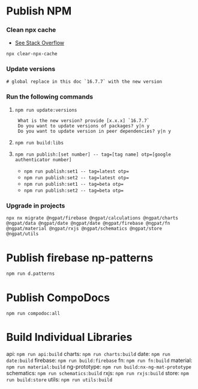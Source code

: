 # Publish NPM


### Clean npx cache

- [See Stack Overflow](https://stackoverflow.com/questions/63510325/how-can-i-clear-the-central-cache-for-npx)

```angular2html
npx clear-npx-cache
```

### Update versions
```
# global replace in this doc `16.7.7` with the new version

```

### Run the following commands

1. `npm run update:versions`

    ```
     What is the new version? provide [x.x.x] `16.7.7`
     Do you want to update versions of packages? y|n y
     Do you want to update version in peer dependencies? y|n y
    ```
2. `npm run build:libs`
3. `npm run publish:[set number] -- tag=[tag name] otp=[google authenticator number]`
    - `npm run publish:set1 -- tag=latest otp=`
    - `npm run publish:set2 -- tag=latest otp=`
    - `npm run publish:set1 -- tag=beta otp=`
    - `npm run publish:set2 -- tag=beta otp=`


### Upgrade in projects
```
npx nx migrate @ngpat/firebase @ngpat/calculations @ngpat/charts @ngpat/data @ngpat/date @ngpat/date @ngpat/firebase @ngpat/fn @ngpat/material @ngpat/rxjs @ngpat/schematics @ngpat/store @ngpat/utils
```

# Publish firebase np-patterns
`npm run d.patterns`

# Publish CompoDocs
`npm run compodoc:all`

# Build Individual Libraries

api: `npm run api:build`
charts: `npm run charts:build`
date: `npm run date:build`
firebase: `npm run build:firebase`
fn: `npm run fn:build`
material: `npm run material:build`
ng-prototype: `npm run build:nx-ng-mat-prototype`
schematics: `npm run schematics:build`
rxjs: `npm run rxjs:build`
store: `npm run build:store`
utils: `npm run utils:build`
